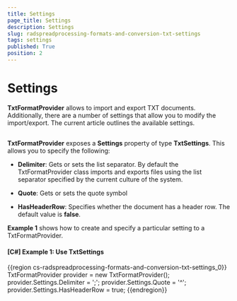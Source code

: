 ```yaml
---
title: Settings
page_title: Settings
description: Settings
slug: radspreadprocessing-formats-and-conversion-txt-settings
tags: settings
published: True
position: 2
---
```


# Settings



__TxtFormatProvider__ allows to import and export TXT documents. Additionally, there are a number of settings that allow you to modify the import/export. The current article outlines the available settings.
      

## 

__TxtFormatProvider__ exposes a __Settings__ property of type __TxtSettings__. This allows you to specify the following:
        

* __Delimiter__: Gets or sets the list separator. By default the TxtFormatProvider class imports and exports files using the list separator specified by the current culture of the system.
            

* __Quote__: Gets or sets the quote symbol
            

* __HasHeaderRow__: Specifies whether the document has a header row. The default value is __false__.
            

__Example 1__ shows how to create and specify a particular setting to a TxtFormatProvider.
        

#### __[C#] Example 1: Use TxtSettings__

{{region cs-radspreadprocessing-formats-and-conversion-txt-settings_0}}
	TxtFormatProvider provider = new TxtFormatProvider();
	provider.Settings.Delimiter = ';';
	provider.Settings.Quote = '^';
	provider.Settings.HasHeaderRow = true;
{{endregion}}


